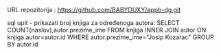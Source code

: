 URL repozitorija : https://github.com/BABYDUXY/appb-dg.git

sql upit - prikazati broj knjiga za određenoga autora:
SELECT COUNT(naslov),autor.prezime_ime
FROM knjiga
INNER JOIN autor ON knjiga.autor=autor.id
WHERE autor.prezime_ime="Josip Kozarac"
GROUP BY autor.id
